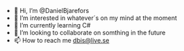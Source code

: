 - 👋 Hi, I’m @DanielBjarefors
- 👀 I’m interested in whatever´s on my mind at the moment
- 🌱 I’m currently learning C#
- 💞️ I’m looking to collaborate on somthing in the future
- 📫 How to reach me dbis@live.se

<!---
DanielBjarefors/DanielBjarefors is a ✨ special ✨ repository because its `README.md` (this file) appears on your GitHub profile.
You can click the Preview link to take a look at your changes.
--->
